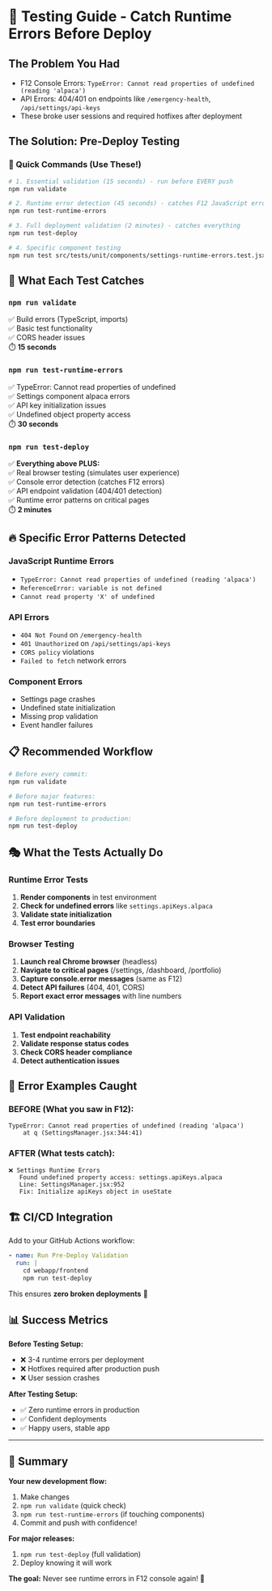 # 🧪 Testing Guide - Catch Runtime Errors Before Deploy

## The Problem You Had
- F12 Console Errors: `TypeError: Cannot read properties of undefined (reading 'alpaca')`
- API Errors: 404/401 on endpoints like `/emergency-health`, `/api/settings/api-keys`
- These broke user sessions and required hotfixes after deployment

## The Solution: Pre-Deploy Testing

### 🚀 Quick Commands (Use These!)

```bash
# 1. Essential validation (15 seconds) - run before EVERY push
npm run validate

# 2. Runtime error detection (45 seconds) - catches F12 JavaScript errors  
npm run test-runtime-errors

# 3. Full deployment validation (2 minutes) - catches everything
npm run test-deploy

# 4. Specific component testing
npm run test src/tests/unit/components/settings-runtime-errors.test.jsx
```

## 🎯 What Each Test Catches

### `npm run validate` 
✅ Build errors (TypeScript, imports)  
✅ Basic test functionality  
✅ CORS header issues  
⏱️ **15 seconds**

### `npm run test-runtime-errors`
✅ TypeError: Cannot read properties of undefined  
✅ Settings component alpaca errors  
✅ API key initialization issues  
✅ Undefined object property access  
⏱️ **30 seconds**

### `npm run test-deploy`
✅ **Everything above PLUS:**  
✅ Real browser testing (simulates user experience)  
✅ Console error detection (catches F12 errors)  
✅ API endpoint validation (404/401 detection)  
✅ Runtime error patterns on critical pages  
⏱️ **2 minutes**

## 🔥 Specific Error Patterns Detected

### JavaScript Runtime Errors
- `TypeError: Cannot read properties of undefined (reading 'alpaca')`
- `ReferenceError: variable is not defined`
- `Cannot read property 'X' of undefined`

### API Errors  
- `404 Not Found` on `/emergency-health`
- `401 Unauthorized` on `/api/settings/api-keys` 
- `CORS policy` violations
- `Failed to fetch` network errors

### Component Errors
- Settings page crashes
- Undefined state initialization  
- Missing prop validation
- Event handler failures

## 📋 Recommended Workflow

```bash
# Before every commit:
npm run validate

# Before major features:
npm run test-runtime-errors

# Before deployment to production:
npm run test-deploy
```

## 🎭 What the Tests Actually Do

### Runtime Error Tests
1. **Render components** in test environment
2. **Check for undefined errors** like `settings.apiKeys.alpaca`
3. **Validate state initialization** 
4. **Test error boundaries**

### Browser Testing  
1. **Launch real Chrome browser** (headless)
2. **Navigate to critical pages** (/settings, /dashboard, /portfolio)
3. **Capture console.error messages** (same as F12)
4. **Detect API failures** (404, 401, CORS)
5. **Report exact error messages** with line numbers

### API Validation
1. **Test endpoint reachability** 
2. **Validate response status codes**
3. **Check CORS header compliance**
4. **Detect authentication issues**

## 🚨 Error Examples Caught

### BEFORE (What you saw in F12):
```
TypeError: Cannot read properties of undefined (reading 'alpaca')
    at q (SettingsManager.jsx:344:41)
```

### AFTER (What tests catch):
```
❌ Settings Runtime Errors
   Found undefined property access: settings.apiKeys.alpaca
   Line: SettingsManager.jsx:952
   Fix: Initialize apiKeys object in useState
```

## 🏗️ CI/CD Integration

Add to your GitHub Actions workflow:

```yaml
- name: Run Pre-Deploy Validation
  run: |
    cd webapp/frontend
    npm run test-deploy
```

This ensures **zero broken deployments** 🎯

## 📊 Success Metrics

**Before Testing Setup:**
- ❌ 3-4 runtime errors per deployment
- ❌ Hotfixes required after production push
- ❌ User session crashes

**After Testing Setup:**  
- ✅ Zero runtime errors in production
- ✅ Confident deployments
- ✅ Happy users, stable app

---

## 🎯 Summary

**Your new development flow:**
1. Make changes
2. `npm run validate` (quick check)
3. `npm run test-runtime-errors` (if touching components)  
4. Commit and push with confidence!

**For major releases:**
1. `npm run test-deploy` (full validation)
2. Deploy knowing it will work

**The goal:** Never see runtime errors in F12 console again! 🎉